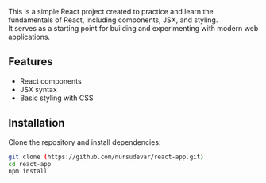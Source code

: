 This is a simple React project created to practice and learn the fundamentals of React, including components, JSX, and styling.  
It serves as a starting point for building and experimenting with modern web applications.

## Features
- React components
- JSX syntax
- Basic styling with CSS

## Installation
Clone the repository and install dependencies:

```bash
git clone (https://github.com/nursudevar/react-app.git)
cd react-app
npm install
